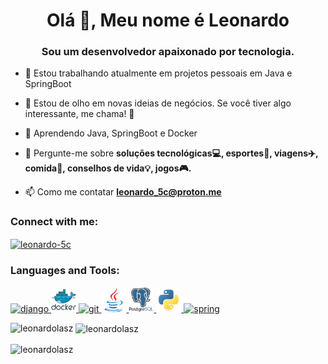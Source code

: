 
<h1 align="center">Olá 👋, Meu nome é Leonardo</h1>
<h3 align="center">Sou um desenvolvedor apaixonado por tecnologia.</h3>

- 🔭 Estou trabalhando atualmente em projetos pessoais em Java e SpringBoot

- 👯 Estou de olho em novas ideias de negócios. Se você tiver algo interessante, me chama! 🚀

- 🌱 Aprendendo Java, SpringBoot e Docker

- 💬 Pergunte-me sobre **soluções tecnológicas💻, esportes🏈, viagens✈️, comida🍔, conselhos de vida💡, jogos🎮.**

- 📫 Como me contatar **leonardo_5c@proton.me**

<h3 align="left">Connect with me:</h3>
<p align="left">
<a href="https://linkedin.com/in/leonardo-5c" target="blank"><img align="center" src="https://raw.githubusercontent.com/rahuldkjain/github-profile-readme-generator/master/src/images/icons/Social/linked-in-alt.svg" alt="leonardo-5c" height="30" width="40" /></a>
</p>

<h3 align="left">Languages and Tools:</h3>
<p align="left"> <a href="https://www.djangoproject.com/" target="_blank" rel="noreferrer"> <img src="https://cdn.worldvectorlogo.com/logos/django.svg" alt="django" width="40" height="40"/> </a> <a href="https://www.docker.com/" target="_blank" rel="noreferrer"> <img src="https://raw.githubusercontent.com/devicons/devicon/master/icons/docker/docker-original-wordmark.svg" alt="docker" width="40" height="40"/> </a> <a href="https://git-scm.com/" target="_blank" rel="noreferrer"> <img src="https://www.vectorlogo.zone/logos/git-scm/git-scm-icon.svg" alt="git" width="40" height="40"/> </a> <a href="https://www.java.com" target="_blank" rel="noreferrer"> <img src="https://raw.githubusercontent.com/devicons/devicon/master/icons/java/java-original.svg" alt="java" width="40" height="40"/> </a> <a href="https://www.postgresql.org" target="_blank" rel="noreferrer"> <img src="https://raw.githubusercontent.com/devicons/devicon/master/icons/postgresql/postgresql-original-wordmark.svg" alt="postgresql" width="40" height="40"/> </a> <a href="https://www.python.org" target="_blank" rel="noreferrer"> <img src="https://raw.githubusercontent.com/devicons/devicon/master/icons/python/python-original.svg" alt="python" width="40" height="40"/> </a> <a href="https://spring.io/" target="_blank" rel="noreferrer"> <img src="https://www.vectorlogo.zone/logos/springio/springio-icon.svg" alt="spring" width="40" height="40"/> </a> </p>

<p><img align="left" src="https://github-readme-stats.vercel.app/api/top-langs?username=leonardolasz&show_icons=true&locale=en&layout=compact" alt="leonardolasz" /></p>

<p>&nbsp;<img align="center" src="https://github-readme-stats.vercel.app/api?username=leonardolasz&show_icons=true&locale=en" alt="leonardolasz" /></p>

<p><img align="center" src="https://github-readme-streak-stats.herokuapp.com/?user=leonardolasz&" alt="leonardolasz" /></p>
